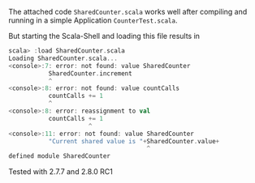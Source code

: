 The attached code `SharedCounter.scala` works well after compiling and running in a simple Application `CounterTest.scala`.

But starting the Scala-Shell and loading this file results in

```scala
scala> :load SharedCounter.scala
Loading SharedCounter.scala...
<console>:7: error: not found: value SharedCounter
           SharedCounter.increment
           ^
<console>:8: error: not found: value countCalls
           countCalls += 1
           ^
<console>:8: error: reassignment to val
           countCalls += 1
                      ^
<console>:11: error: not found: value SharedCounter
           "Current shared value is "+SharedCounter.value+
                                      ^
defined module SharedCounter
```
Tested with 2.7.7 and 2.8.0 RC1
